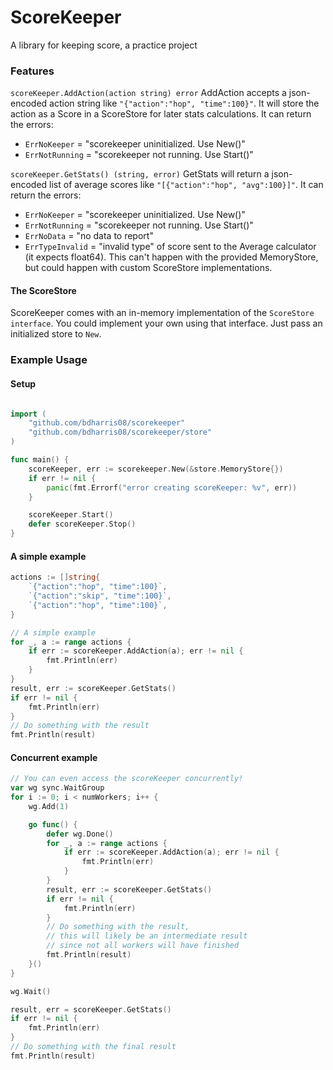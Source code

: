# ScoreKeeper
A library for keeping score, a practice project

### Features
`scoreKeeper.AddAction(action string) error`
AddAction accepts a json-encoded action string like `"{"action":"hop", "time":100}"`.
It will store the action as a Score in a ScoreStore for later stats calculations.
It can return the errors:
- `ErrNoKeeper` = "scorekeeper uninitialized. Use New()"
- `ErrNotRunning` = "scorekeeper not running. Use Start()"

`scoreKeeper.GetStats() (string, error)`
GetStats will return a json-encoded list of average scores like `"[{"action":"hop", "avg":100}]"`.
It can return the errors:
- `ErrNoKeeper` = "scorekeeper uninitialized. Use New()"
- `ErrNotRunning` = "scorekeeper not running. Use Start()"
- `ErrNoData` = "no data to report"
- `ErrTypeInvalid` = "invalid type" of score sent to the Average calculator (it expects float64). This can't happen with the provided MemoryStore, but could happen with custom ScoreStore implementations.

#### The ScoreStore
ScoreKeeper comes with an in-memory implementation of the `ScoreStore interface`.
You could implement your own using that interface. Just pass an initialized store to `New`.

### Example Usage

#### Setup
```go

import (
    "github.com/bdharris08/scorekeeper"
    "github.com/bdharris08/scorekeeper/store"
)

func main() {
    scoreKeeper, err := scorekeeper.New(&store.MemoryStore{})
	if err != nil {
		panic(fmt.Errorf("error creating scoreKeeper: %v", err))
	}

	scoreKeeper.Start()
	defer scoreKeeper.Stop()
}
```

#### A simple example
```go
actions := []string{
    `{"action":"hop", "time":100}`,
    `{"action":"skip", "time":100}`,
    `{"action":"hop", "time":100}`,
}

// A simple example
for _, a := range actions {
    if err := scoreKeeper.AddAction(a); err != nil {
        fmt.Println(err)
    }
}
result, err := scoreKeeper.GetStats()
if err != nil {
    fmt.Println(err)
}
// Do something with the result
fmt.Println(result)
```

#### Concurrent example
```go
// You can even access the scoreKeeper concurrently!
var wg sync.WaitGroup
for i := 0; i < numWorkers; i++ {
    wg.Add(1)

    go func() {
        defer wg.Done()
        for _, a := range actions {
            if err := scoreKeeper.AddAction(a); err != nil {
                fmt.Println(err)
            }
        }
        result, err := scoreKeeper.GetStats()
        if err != nil {
            fmt.Println(err)
        }
        // Do something with the result, 
        // this will likely be an intermediate result 
        // since not all workers will have finished
        fmt.Println(result)
    }()
}

wg.Wait()

result, err = scoreKeeper.GetStats()
if err != nil {
    fmt.Println(err)
}
// Do something with the final result
fmt.Println(result)
```
